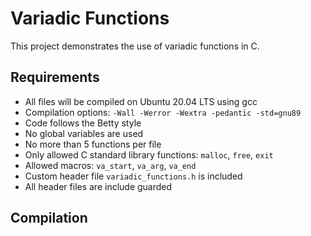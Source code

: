 # Variadic Functions

This project demonstrates the use of variadic functions in C.

## Requirements

- All files will be compiled on Ubuntu 20.04 LTS using gcc
- Compilation options: `-Wall -Werror -Wextra -pedantic -std=gnu89`
- Code follows the Betty style
- No global variables are used
- No more than 5 functions per file
- Only allowed C standard library functions: `malloc`, `free`, `exit`
- Allowed macros: `va_start`, `va_arg`, `va_end`
- Custom header file `variadic_functions.h` is included
- All header files are include guarded

## Compilation
